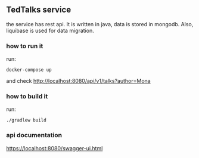 ## TedTalks service
the service has rest api. It is written in java, data is stored in mongodb. Also, liquibase is used for data migration.

### how to run it
run:  
```shell
docker-compose up
```
and check [http://localhost:8080/api/v1/talks?author=Mona](http://localhost:8080/api/v1/talks?author=Mona)

### how to build it
run:
```shell
./gradlew build
```

### api documentation

[https://localhost:8080/swagger-ui.html](https://localhost:8080/swagger-ui.html)
